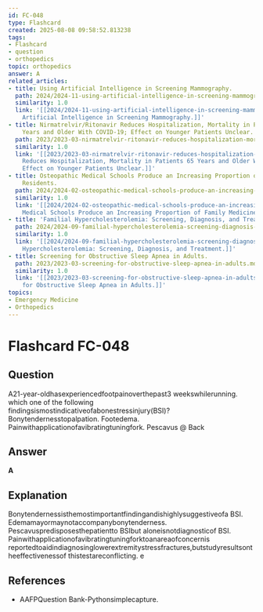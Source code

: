 ```yaml
---
id: FC-048
type: Flashcard
created: 2025-08-08 09:58:52.813238
tags:
- Flashcard
- question
- orthopedics
topic: orthopedics
answer: A
related_articles:
- title: Using Artificial Intelligence in Screening Mammography.
  path: 2024/2024-11-using-artificial-intelligence-in-screening-mammography.md
  similarity: 1.0
  link: '[[2024/2024-11-using-artificial-intelligence-in-screening-mammography|Using
    Artificial Intelligence in Screening Mammography.]]'
- title: Nirmatrelvir/Ritonavir Reduces Hospitalization, Mortality in Patients 65
    Years and Older With COVID-19; Effect on Younger Patients Unclear.
  path: 2023/2023-03-nirmatrelvir-ritonavir-reduces-hospitalization-mortality-in.md
  similarity: 1.0
  link: '[[2023/2023-03-nirmatrelvir-ritonavir-reduces-hospitalization-mortality-in|Nirmatrelvir/Ritonavir
    Reduces Hospitalization, Mortality in Patients 65 Years and Older With COVID-19;
    Effect on Younger Patients Unclear.]]'
- title: Osteopathic Medical Schools Produce an Increasing Proportion of Family Medicine
    Residents.
  path: 2024/2024-02-osteopathic-medical-schools-produce-an-increasing-proportion.md
  similarity: 1.0
  link: '[[2024/2024-02-osteopathic-medical-schools-produce-an-increasing-proportion|Osteopathic
    Medical Schools Produce an Increasing Proportion of Family Medicine Residents.]]'
- title: 'Familial Hypercholesterolemia: Screening, Diagnosis, and Treatment.'
  path: 2024/2024-09-familial-hypercholesterolemia-screening-diagnosis-and-treatm.md
  similarity: 1.0
  link: '[[2024/2024-09-familial-hypercholesterolemia-screening-diagnosis-and-treatm|Familial
    Hypercholesterolemia: Screening, Diagnosis, and Treatment.]]'
- title: Screening for Obstructive Sleep Apnea in Adults.
  path: 2023/2023-03-screening-for-obstructive-sleep-apnea-in-adults.md
  similarity: 1.0
  link: '[[2023/2023-03-screening-for-obstructive-sleep-apnea-in-adults|Screening
    for Obstructive Sleep Apnea in Adults.]]'
topics:
- Emergency Medicine
- Orthopedics
---
```


# Flashcard FC-048

## Question

A21-year-oldhasexperiencedfootpainoverthepast3 weekswhilerunning. which one of the following findingsismostindicativeofabonestressinjury(BSI)? Bonytendernesstopalpation. Footedema. Painwithapplicationofavibratingtuningfork. Pescavus @ Back

## Answer

**A**

## Explanation

Bonytendernessisthemostimportantfindingandishighlysuggestiveofa BSI. Edemamayormaynotaccompanybonytenderness. Pescavuspredisposesthepatientto BSIbut aloneisnotdiagnosticof BSI. Painwithapplicationofavibratingtuningforktoanareaofconcernis reportedtoaidindiagnosinglowerextremitystressfractures,butstudyresultsontheeffectivenessof thistestareconflicting. e

## References

- AAFPQuestion Bank-Pythonsimplecapture.

